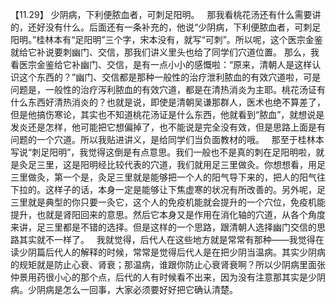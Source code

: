 【11.29】  少阴病，下利便脓血者，可刺足阳明。
 
那我看桃花汤还有什么需要讲的，还好没有什么。后面还有一条补充的，他说“少阴病，下利便脓血者，可刺足阳明。”桂林本有“足阳明”三个字，宋本没有，就写“可刺”。所以呢，这个医宗金鉴就给它补说要刺幽门、交信，那我们讲义里头也给了同学们穴道位置。
那么，我看医宗金鉴给它补幽门、交信，是有一点小小的感慨啦：“原来，清朝人是这样认识这个东西的？”幽门、交信都是那种一般性的治疗泄利脓血的有效穴道啦，可是问题是，一般性的治疗泻利脓血的有效穴道，都是在清热消炎为主耶。桃花汤证有什么东西好清热消炎的？也就是说，即使是清朝吴谦那群人，医术也绝不算差了，但是他搞伤寒论，其实也不知道桃花汤证是什么东西，他就看到“脓血”，就想说是发炎还是怎样，他可能把它想偏掉了，也不能说是完全没有效，但是思路上面是有问题的一个穴道。所以我贴进讲义，是给同学们当负面教材的哦。
 
那至于桂林本写说“刺足阳明”，我觉得这倒是有点意思。我们一般也不是真的刺在足阳明啦，就是灸足三里，这是阳明经比较代表的穴道，我们就用足三里做灸。你想想看，用足三里做灸，第一个是，灸足三里就是能够把一个人的阳气导下来的，把人的阳气往下拉的。这样子的话，本身一定是能够让下焦虚寒的状况有所改善的。另外呢，足三里就是典型的你只要一灸它，这个人的免疫机能就会提升的一个穴位，免疫机能提升，也就是肾阳回来的意思。然后它本身又是作用在消化轴的穴道，从各个角度来讲，足三里都是不错的选择。但是这样的一个思路，跟清朝人选择幽门交信的思路其实就不一样了。
 
我就觉得，后代人在这些地方就是常常有那种——我觉得在读少阴篇后代人的解释的时候，常常是觉得后代人是在把少阴当温病。其实少阴病的规矩就是防止心衰、肾衰；那温病，谁跟你防止心衰肾衰啊？所以少阴病里面张仲景用药很小心的那个点，后代的人有时候看不出来，因为没有注意那其实是少阴病。少阴病是怎么一回事，大家必须要好好把它确认清楚。
